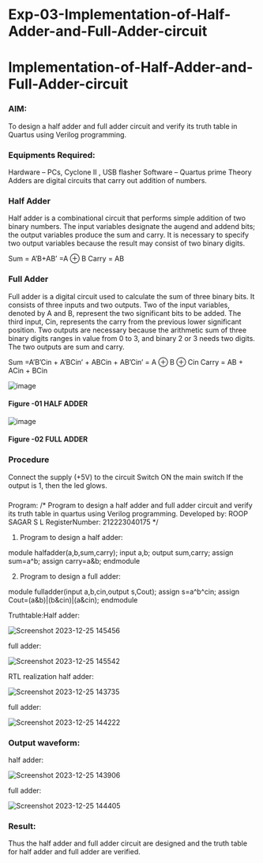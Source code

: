 # Exp-03-Implementation-of-Half-Adder-and-Full-Adder-circuit

# Implementation-of-Half-Adder-and-Full-Adder-circuit
### AIM:
To design a half adder and full adder circuit and verify its truth table in Quartus using Verilog programming.

### Equipments Required:
Hardware – PCs, Cyclone II , USB flasher
Software – Quartus prime
Theory
Adders are digital circuits that carry out addition of numbers.

### Half Adder
Half adder is a combinational circuit that performs simple addition of two binary numbers. The input variables designate the augend and addend bits; the output variables produce the sum and carry. It is necessary to specify two output variables because the result may consist of two binary digits.

Sum = A’B+AB’ =A ⊕ B Carry = AB

### Full Adder
Full adder is a digital circuit used to calculate the sum of three binary bits. It consists of three inputs and two outputs. Two of the input variables, denoted by A and B, represent the two significant bits to be added. The third input, Cin, represents the carry from the previous lower significant position. Two outputs are necessary because the arithmetic sum of three binary digits ranges in value from 0 to 3, and binary 2 or 3 needs two digits. The two outputs are sum and carry.

Sum =A’B’Cin + A’BCin’ + ABCin + AB’Cin’ = A ⊕ B ⊕ Cin Carry = AB + ACin + BCin

 ![image](https://user-images.githubusercontent.com/36288975/163552156-a13e5a56-c638-4110-97d9-8896907c8d25.png)

#### Figure -01 HALF ADDER 


![image](https://user-images.githubusercontent.com/36288975/163552057-b3547877-6d07-45b4-b7e0-bcfebfad9e1d.png)

#### Figure -02 FULL ADDER 

### Procedure

Connect the supply (+5V) to the circuit
Switch ON the main switch
If the output is 1, then the led glows.
### 
Program:
/*
Program to design a half adder and full adder circuit and verify its truth table in quartus using Verilog programming.
Developed by: ROOP SAGAR S L
RegisterNumber:  212223040175
*/
1. Program to design a half adder:
   
module halfadder(a,b,sum,carry);
input a,b;
output sum,carry;
assign sum=a^b;
assign carry=a&b;
endmodule 

2. Program to design a full adder:

module fulladder(input a,b,cin,output s,Cout);
assign s=a^b^cin;
assign Cout=(a&b)|(b&cin)|(a&cin);
endmodule    

Truthtable:Half adder:

![Screenshot 2023-12-25 145456](https://github.com/Roopsagar23001830/Exp-02-Implementation-of-Half-Adder-and-Full-Adder-circuit/assets/145972515/ae48601a-5981-48d4-b555-401fbd172dbb)

full adder:

![Screenshot 2023-12-25 145542](https://github.com/Roopsagar23001830/Exp-02-Implementation-of-Half-Adder-and-Full-Adder-circuit/assets/145972515/cf5dab55-a32c-4a26-b179-df62818ff731)

RTL realization
half adder:

![Screenshot 2023-12-25 143735](https://github.com/Roopsagar23001830/Exp-02-Implementation-of-Half-Adder-and-Full-Adder-circuit/assets/145972515/d9f90ebd-f3a7-4581-9612-f9dd2d566339)

full adder:

![Screenshot 2023-12-25 144222](https://github.com/Roopsagar23001830/Exp-02-Implementation-of-Half-Adder-and-Full-Adder-circuit/assets/145972515/764cdd70-756f-4962-8cae-6b5f5dac6d0d)

### Output waveform:
half adder:

![Screenshot 2023-12-25 143906](https://github.com/Roopsagar23001830/Exp-02-Implementation-of-Half-Adder-and-Full-Adder-circuit/assets/145972515/a1a8c5f5-1f64-4771-ab8f-ee15a7b877cc)

full adder:

![Screenshot 2023-12-25 144405](https://github.com/Roopsagar23001830/Exp-02-Implementation-of-Half-Adder-and-Full-Adder-circuit/assets/145972515/b1da8ad1-fb1a-4090-8798-404af7982bcc)

### Result:
Thus the half adder and full adder circuit are designed and the truth table for half adder and full adder are verified.
